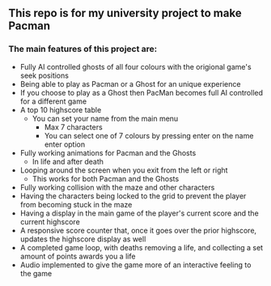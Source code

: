 ## This repo is for my university project to make Pacman

### The main features of this project are:
- Fully AI controlled ghosts of all four colours with the origional game's seek positions
- Being able to play as Pacman or a Ghost for an unique experience
- If you choose to play as a Ghost then PacMan becomes full AI controlled for a different game
- A top 10 highscore table
  - You can set your name from the main menu
    - Max 7 characters
    - You can select one of 7 colours by pressing enter on the name enter option
- Fully working animations for Pacman and the Ghosts
  - In life and after death
- Looping around the screen when you exit from the left or right
  - This works for both Pacman and the Ghosts
- Fully working collision with the maze and other characters
- Having the characters being locked to the grid to prevent the player from becoming stuck in the maze
- Having a display in the main game of the player's current score and the current highscore
- A responsive score counter that, once it goes over the prior highscore, updates the highscore display as well
- A completed game loop, with deaths removing a life, and collecting a set amount of points awards you a life
- Audio implemented to give the game more of an interactive feeling to the game
